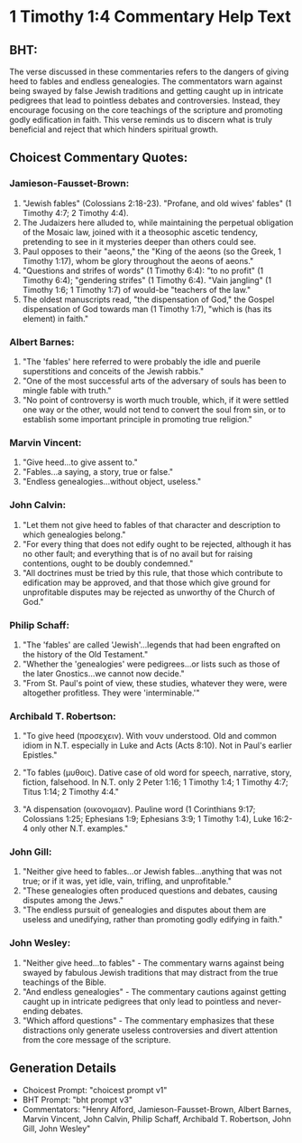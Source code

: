 # 1 Timothy 1:4 Commentary Help Text

## BHT:
The verse discussed in these commentaries refers to the dangers of giving heed to fables and endless genealogies. The commentators warn against being swayed by false Jewish traditions and getting caught up in intricate pedigrees that lead to pointless debates and controversies. Instead, they encourage focusing on the core teachings of the scripture and promoting godly edification in faith. This verse reminds us to discern what is truly beneficial and reject that which hinders spiritual growth.

## Choicest Commentary Quotes:
### Jamieson-Fausset-Brown:
1. "Jewish fables" (Colossians 2:18-23). "Profane, and old wives' fables" (1 Timothy 4:7; 2 Timothy 4:4).
2. The Judaizers here alluded to, while maintaining the perpetual obligation of the Mosaic law, joined with it a theosophic ascetic tendency, pretending to see in it mysteries deeper than others could see.
3. Paul opposes to their "aeons," the "King of the aeons (so the Greek, 1 Timothy 1:17), whom be glory throughout the aeons of aeons."
4. "Questions and strifes of words" (1 Timothy 6:4): "to no profit" (1 Timothy 6:4); "gendering strifes" (1 Timothy 6:4). "Vain jangling" (1 Timothy 1:6; 1 Timothy 1:7) of would-be "teachers of the law."
5. The oldest manuscripts read, "the dispensation of God," the Gospel dispensation of God towards man (1 Timothy 1:7), "which is (has its element) in faith."

### Albert Barnes:
1. "The 'fables' here referred to were probably the idle and puerile superstitions and conceits of the Jewish rabbis."
2. "One of the most successful arts of the adversary of souls has been to mingle fable with truth."
3. "No point of controversy is worth much trouble, which, if it were settled one way or the other, would not tend to convert the soul from sin, or to establish some important principle in promoting true religion."

### Marvin Vincent:
1. "Give heed...to give assent to." 
2. "Fables...a saying, a story, true or false." 
3. "Endless genealogies...without object, useless."

### John Calvin:
1. "Let them not give heed to fables of that character and description to which genealogies belong."
2. "For every thing that does not edify ought to be rejected, although it has no other fault; and everything that is of no avail but for raising contentions, ought to be doubly condemned."
3. "All doctrines must be tried by this rule, that those which contribute to edification may be approved, and that those which give ground for unprofitable disputes may be rejected as unworthy of the Church of God."

### Philip Schaff:
1. "The 'fables' are called 'Jewish'...legends that had been engrafted on the history of the Old Testament." 
2. "Whether the 'genealogies' were pedigrees...or lists such as those of the later Gnostics...we cannot now decide." 
3. "From St. Paul's point of view, these studies, whatever they were, were altogether profitless. They were 'interminable.'"

### Archibald T. Robertson:
1. "To give heed (προσεχειν). With νουν understood. Old and common idiom in N.T. especially in Luke and Acts (Acts 8:10). Not in Paul's earlier Epistles." 

2. "To fables (μυθοις). Dative case of old word for speech, narrative, story, fiction, falsehood. In N.T. only 2 Peter 1:16; 1 Timothy 1:4; 1 Timothy 4:7; Titus 1:14; 2 Timothy 4:4." 

3. "A dispensation (οικονομιαν). Pauline word (1 Corinthians 9:17; Colossians 1:25; Ephesians 1:9; Ephesians 3:9; 1 Timothy 1:4), Luke 16:2-4 only other N.T. examples."

### John Gill:
1. "Neither give heed to fables...or Jewish fables...anything that was not true; or if it was, yet idle, vain, trifling, and unprofitable." 
2. "These genealogies often produced questions and debates, causing disputes among the Jews." 
3. "The endless pursuit of genealogies and disputes about them are useless and unedifying, rather than promoting godly edifying in faith."

### John Wesley:
1. "Neither give heed...to fables" - The commentary warns against being swayed by fabulous Jewish traditions that may distract from the true teachings of the Bible.
2. "And endless genealogies" - The commentary cautions against getting caught up in intricate pedigrees that only lead to pointless and never-ending debates.
3. "Which afford questions" - The commentary emphasizes that these distractions only generate useless controversies and divert attention from the core message of the scripture.


## Generation Details
- Choicest Prompt: "choicest prompt v1"
- BHT Prompt: "bht prompt v3"
- Commentators: "Henry Alford, Jamieson-Fausset-Brown, Albert Barnes, Marvin Vincent, John Calvin, Philip Schaff, Archibald T. Robertson, John Gill, John Wesley"
